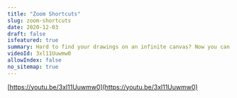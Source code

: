 ```yaml
---
title: "Zoom Shortcuts"
slug: zoom-shortcuts
date: 2020-12-03
draft: false
isfeatured: true
summary: Hard to find your drawings on an infinite canvas? Now you can easily select your Zoom level for your canvas. 
videoId: 3xl11Uuwmw0
allowIndex: false
no_sitemap: true
---
```




[https://youtu.be/3xl11Uuwmw0](https://youtu.be/3xl11Uuwmw0)
